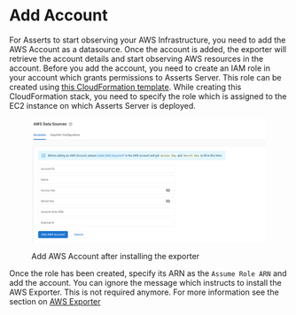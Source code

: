 # Add Account

For Asserts to start observing your AWS Infrastructure, you need to add the AWS Account as a datasource. Once the account is added, the exporter will retrieve the account details and start observing AWS resources in the account. Before you add the account, you need to create an IAM role in your account which grants permissions to Asserts Server. This role can be created using [this CloudFormation template](https://s3.us-west-2.amazonaws.com/downloads.asserts.ai/aws-integration/ecs/v3/iam-role-with-trust-relationship.yaml). While creating this CloudFormation stack, you need to specify the role which is assigned to the EC2 instance on which Asserts Server is deployed.

<figure><img src="../../../.gitbook/assets/image (1).png" alt=""><figcaption><p>Add AWS Account after installing the exporter</p></figcaption></figure>

Once the role has been created, specify its ARN as the `Assume Role ARN` and add the account. You can ignore the message which instructs to install the AWS Exporter. This is not required anymore. For more information see the section on [AWS Exporter](../aws-cloudwatch/aws-exporter.md)&#x20;
